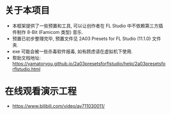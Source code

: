 # 关于本项目  
* 本框架提供了一些预置和工具, 可以让创作者在 FL Studio 中不依赖第三方插件制作 8-Bit (Famicom 类型) 音乐.  
* 预置已初步整理完毕, 预置文件见 2A03 Presets for FL Studio (11.1.0) 文件夹.  
* exe 可能会被一些杀毒软件报毒, 如有顾虑请在虚拟机下使用.  
* 帮助文档地址: https://yamatoryou.github.io/2a03presetsforflstudio/help/2a03presetsforflstudio.html  

# 在线观看演示工程  
* https://www.bilibili.com/video/av711030011/  
